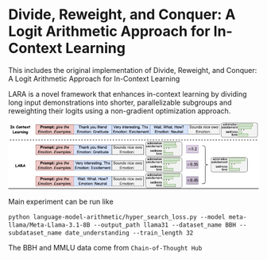 # Divide, Reweight, and Conquer: A Logit Arithmetic Approach for In-Context Learning
This includes the original implementation of Divide, Reweight, and Conquer: A Logit Arithmetic Approach for In-Context Learning

LARA is a novel framework that enhances in-context learning by dividing long input demonstrations into shorter, parallelizable subgroups and reweighting their logits using a non-gradient optimization approach.

![](figures/intro.jpg)





Main experiment can be run like 
```
python language-model-arithmetic/hyper_search_loss.py --model meta-llama/Meta-Llama-3.1-8B --output_path llama31 --dataset_name BBH --subdataset_name date_understanding --train_length 32
```

The BBH and MMLU data come from `Chain-of-Thought Hub`